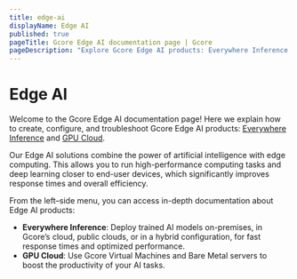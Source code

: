 ```yaml
---
title: edge-ai
displayName: Edge AI
published: true
pageTitle: Gcore Edge AI documentation page | Gcore
pageDescription: "Explore Gcore Edge AI products: Everywhere Inference and GPU Cloud"
---
```

# Edge AI

Welcome to the Gcore Edge AI documentation page! Here we explain how to create, configure, and troubleshoot Gcore Edge AI products: <a href="https://gcore.com/everywhere-inference" target="_blank">Everywhere Inference</a> and <a href="https://gcore.com/cloud/ai-gpu" target="_blank">GPU Cloud</a>. 

Our Edge AI solutions combine the power of artificial intelligence with edge computing. This allows you to run high-performance computing tasks and deep learning closer to end-user devices, which significantly improves response times and overall efficiency. 

From the left–side menu, you can access in-depth documentation about Edge AI products: 
- **Everywhere Inference**: Deploy trained AI models on-premises, in Gcore’s cloud, public clouds, or in a hybrid configuration, for fast response times and optimized performance.
- **GPU Cloud**: Use Gcore Virtual Machines and Bare Metal servers to boost the productivity of your AI tasks.
